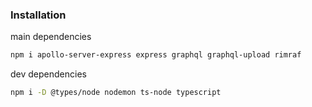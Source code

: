 ### Installation

main dependencies

```bash
npm i apollo-server-express express graphql graphql-upload rimraf
```

dev dependencies

```bash
npm i -D @types/node nodemon ts-node typescript
```
